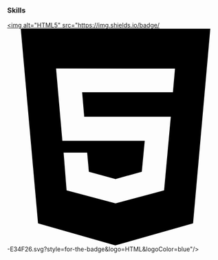 

### Skills
<a href="https://developer.mozilla.org/ko/docs/Learn/HTML/Introduction_to_HTML/Getting_started" target="_blank"><img alt="HTML5" src="https://img.shields.io/badge/<svg role="img" viewBox="0 0 24 24" xmlns="http://www.w3.org/2000/svg"><title>HTML5</title><path d="M1.5 0h21l-1.91 21.563L11.977 24l-8.564-2.438L1.5 0zm7.031 9.75l-.232-2.718 10.059.003.23-2.622L5.412 4.41l.698 8.01h9.126l-.326 3.426-2.91.804-2.955-.81-.188-2.11H6.248l.33 4.171L12 19.351l5.379-1.443.744-8.157H8.531z"/></svg>-E34F26.svg?style=for-the-badge&logo=HTML&logoColor=blue"/></a>
